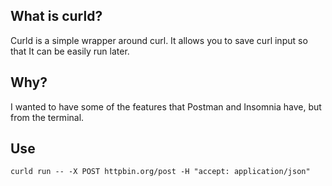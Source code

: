 ## What is curld?

Curld is a simple wrapper around curl. It allows you to save curl input so that It can be easily run later.

## Why?

I wanted to have some of the features that Postman and Insomnia have, but from the terminal.

## Use

`curld run -- -X POST httpbin.org/post -H "accept: application/json"`
